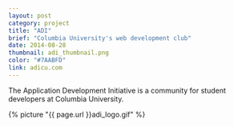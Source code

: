 ```yaml
---
layout: post
category: project
title: "ADI"
brief: "Columbia University's web development club"
date: 2014-08-28
thumbnail: adi_thumbnail.png
color: "#7AABFD"
link: adicu.com
---
```


The Application Development Initiative is a community for student developers at Columbia University.

{% picture "{{ page.url }}adi_logo.gif" %}
